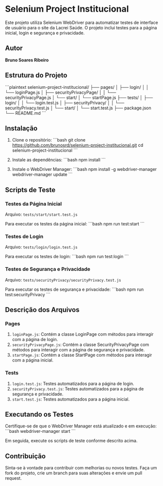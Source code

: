 # Selenium Project Institucional

Este projeto utiliza Selenium WebDriver para automatizar testes de interface de usuário para o site da Lacrei Saúde. O projeto inclui testes para a página inicial, login e segurança e privacidade.

## Autor

**Bruno Soares Ribeiro**

## Estrutura do Projeto

\```plaintext
selenium-project-institucional/
├── pages/
│   ├── login/
│   │   └── loginPage.js
│   ├── securityPrivacyPage/
│   │   └── securityPrivacyPage.js
│   └── start/
│       └── startPage.js
├── tests/
│   ├── login/
│   │   └── login.test.js
│   ├── securityPrivacy/
│   │   └── securityPrivacy.test.js
│   └── start/
│       └── start.test.js
├── package.json
└── README.md
\```

## Instalação

1. Clone o repositório:
\```bash
git clone https://github.com/brunosrd/selenium-project-institucional.git
cd selenium-project-institucional
\```

2. Instale as dependências:
\```bash
npm install
\```

3. Instale o WebDriver Manager:
\```bash
npm install -g webdriver-manager
webdriver-manager update
\```

## Scripts de Teste

### Testes da Página Inicial

Arquivo: `tests/start/start.test.js`

Para executar os testes da página inicial:
\```bash
npm run test:start
\```

### Testes de Login

Arquivo: `tests/login/login.test.js`

Para executar os testes de login:
\```bash
npm run test:login
\```

### Testes de Segurança e Privacidade

Arquivo: `tests/securityPrivacy/securityPrivacy.test.js`

Para executar os testes de segurança e privacidade:
\```bash
npm run test:securityPrivacy
\```

## Descrição dos Arquivos

### Pages
1. `loginPage.js`: Contém a classe LoginPage com métodos para interagir com a página de login.
2. `securityPrivacyPage.js`: Contém a classe SecurityPrivacyPage com métodos para interagir com a página de segurança e privacidade.
3. `startPage.js`: Contém a classe StartPage com métodos para interagir com a página inicial.

### Tests
1. `login.test.js`: Testes automatizados para a página de login.
2. `securityPrivacy.test.js`: Testes automatizados para a página de segurança e privacidade.
3. `start.test.js`: Testes automatizados para a página inicial.

## Executando os Testes

Certifique-se de que o WebDriver Manager está atualizado e em execução:
\```bash
webdriver-manager start
\```

Em seguida, execute os scripts de teste conforme descrito acima.

## Contribuição

Sinta-se à vontade para contribuir com melhorias ou novos testes. Faça um fork do projeto, crie um branch para suas alterações e envie um pull request.
